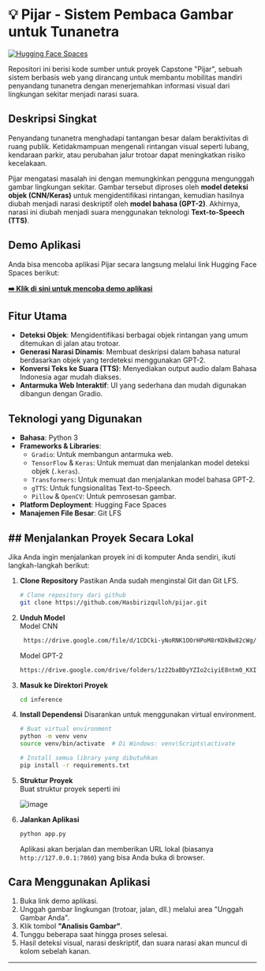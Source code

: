 # 💡 Pijar - Sistem Pembaca Gambar untuk Tunanetra

[![Hugging Face Spaces](https://img.shields.io/badge/🤗%20Hugging%20Face-Spaces-blue)](https://huggingface.co/spaces/hasbiiii/pijar-app)

Repositori ini berisi kode sumber untuk proyek Capstone "Pijar", sebuah sistem berbasis web yang dirancang untuk membantu mobilitas mandiri penyandang tunanetra dengan menerjemahkan informasi visual dari lingkungan sekitar menjadi narasi suara.

## Deskripsi Singkat

Penyandang tunanetra menghadapi tantangan besar dalam beraktivitas di ruang publik. Ketidakmampuan mengenali rintangan visual seperti lubang, kendaraan parkir, atau perubahan jalur trotoar dapat meningkatkan risiko kecelakaan.

Pijar mengatasi masalah ini dengan memungkinkan pengguna mengunggah gambar lingkungan sekitar. Gambar tersebut diproses oleh **model deteksi objek (CNN/Keras)** untuk mengidentifikasi rintangan, kemudian hasilnya diubah menjadi narasi deskriptif oleh **model bahasa (GPT-2)**. Akhirnya, narasi ini diubah menjadi suara menggunakan teknologi **Text-to-Speech (TTS)**.

## Demo Aplikasi

Anda bisa mencoba aplikasi Pijar secara langsung melalui link Hugging Face Spaces berikut:

**[➡️ Klik di sini untuk mencoba demo aplikasi](https://huggingface.co/spaces/hasbiiii/pijar-app)**

## Fitur Utama

-   **Deteksi Objek**: Mengidentifikasi berbagai objek rintangan yang umum ditemukan di jalan atau trotoar.
-   **Generasi Narasi Dinamis**: Membuat deskripsi dalam bahasa natural berdasarkan objek yang terdeteksi menggunakan GPT-2.
-   **Konversi Teks ke Suara (TTS)**: Menyediakan output audio dalam Bahasa Indonesia agar mudah diakses.
-   **Antarmuka Web Interaktif**: UI yang sederhana dan mudah digunakan dibangun dengan Gradio.

## Teknologi yang Digunakan

-   **Bahasa**: Python 3
-   **Frameworks & Libraries**:
    -   `Gradio`: Untuk membangun antarmuka web.
    -   `TensorFlow` & `Keras`: Untuk memuat dan menjalankan model deteksi objek (`.keras`).
    -   `Transformers`: Untuk memuat dan menjalankan model bahasa GPT-2.
    -   `gTTS`: Untuk fungsionalitas Text-to-Speech.
    -   `Pillow` & `OpenCV`: Untuk pemrosesan gambar.
-   **Platform Deployment**: Hugging Face Spaces
-   **Manajemen File Besar**: Git LFS


## ## Menjalankan Proyek Secara Lokal

Jika Anda ingin menjalankan proyek ini di komputer Anda sendiri, ikuti langkah-langkah berikut:

1.  **Clone Repository**
    Pastikan Anda sudah menginstal Git dan Git LFS.
    ```bash
    # Clone repository dari github
    git clone https://github.com/Hasbirizqulloh/pijar.git
    ```
2. **Unduh Model**    
    Model CNN
   ```bash
    https://drive.google.com/file/d/1CDCki-yNoRNK1OOrHPoM8rKDkBw82cWg/view?usp=sharing
    ```
   Model GPT-2
    ```bash
    https://drive.google.com/drive/folders/1z22baBDyYZIo2ciyiE8ntm0_KXIwuCw1?usp=sharing
    ```

3.  **Masuk ke Direktori Proyek**
    ```bash
    cd inference
    ```

4.  **Install Dependensi**
    Disarankan untuk menggunakan virtual environment.
    ```bash
    # Buat virtual environment 
    python -m venv venv
    source venv/bin/activate  # Di Windows: venv\Scripts\activate

    # Install semua library yang dibutuhkan
    pip install -r requirements.txt
    ```
5. **Struktur Proyek**    
    Buat struktur proyek seperti ini

   ![image](https://github.com/user-attachments/assets/4dc14ea8-d5a5-4aa2-81bf-752adc67b701)
   
6.  **Jalankan Aplikasi**
    ```bash
    python app.py
    ```
    Aplikasi akan berjalan dan memberikan URL lokal (biasanya `http://127.0.0.1:7860`) yang bisa Anda buka di browser.

## Cara Menggunakan Aplikasi

1.  Buka link demo aplikasi.
2.  Unggah gambar lingkungan (trotoar, jalan, dll.) melalui area "Unggah Gambar Anda".
3.  Klik tombol **"Analisis Gambar"**.
4.  Tunggu beberapa saat hingga proses selesai.
5.  Hasil deteksi visual, narasi deskriptif, dan suara narasi akan muncul di kolom sebelah kanan.

---
